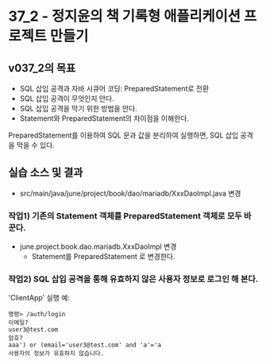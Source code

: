 # 37_2 - 정지윤의 책 기록형 애플리케이션 프로젝트 만들기

## v037_2의 목표

- SQL 삽입 공격과 자바 시큐어 코딩: PreparedStatement로 전환
- SQL 삽입 공격이 무엇인지 안다.
- SQL 삽입 공격을 막기 위한 방법을 안다.
- Statement와 PreparedStatement의 차이점을 이해한다.

PreparedStatement를 이용하여 SQL 문과 값을 분리하여 실행하면,
SQL 삽입 공격을 막을 수 있다.

## 실습 소스 및 결과

- src/main/java/june/project/book/dao/mariadb/XxxDaoImpl.java 변경

### 작업1) 기존의 Statement 객체를 PreparedStatement 객체로 모두 바꾼다.

- june.project.book.dao.mariadb.XxxDaoImpl 변경
    - Statement를 PreparedStatement 로 변경한다.
  
### 작업2) SQL 삽입 공격을 통해 유효하지 않은 사용자 정보로 로그인 해 본다.

'ClientApp' 실행 예:

```
명령> /auth/login
이메일?
user3@test.com
암호?
aaa') or (email='user3@test.com' and 'a'='a
사용자의 정보가 유효하지 않습니다.
```




